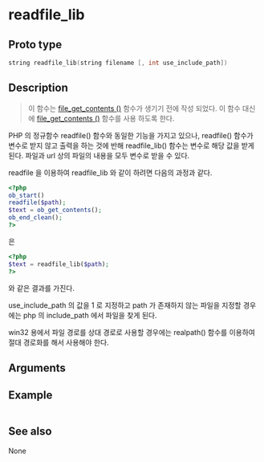 # readfile_lib

## Proto type

```c
string readfile_lib(string filename [, int use_include_path])
```

## Description

> 이 함수는 [file_get_contents ()](http://php.net/manual/kr/function.file-get-contents.php) 함수가 생기기 전에 작성 되었다. 이 함수 대신에 [file_get_contents ()](http://php.net/manual/kr/function.file-get-contents.php) 함수를 사용 하도록 한다.


PHP 의 정규함수 readfile() 함수와 동일한 기능을 가지고 있으나, readfile() 함수가 변수로 받지 않고 출력을 하는 것에 반해 readfile_lib() 함수는 변수로 해당 값을 받게 된다. 파일과 url 상의 파일의 내용을 모두 변수로 받을 수 있다.

readfile 을 이용하여 readfile_lib 와 같이 하려면 다음의 과정과 같다.

```php
<?php
ob_start()
readfile($path);
$text = ob_get_contents();
ob_end_clean();
?>
```

은

```php
<?php
$text = readfile_lib($path);
?>
```

와 같은 결과를 가진다.

use_include_path 의 값을 1 로 지정하고 path 가 존재하지 않는 파일을 지정할 경우 에는 php 의 include_path 에서 파일을 찾게 된다.

win32 용에서 파일 경로를 상대 경로로 사용할 경우에는 realpath() 함수를 이용하여 절대 경로화를 해서 사용해야 한다.

## Arguments


## Example

```php

```

## See also
None

